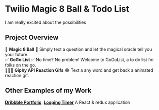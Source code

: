 # Twilio Magic 8 Ball & Todo List

I am really excited about the possibilities 

## Project Overview
🔮 **Magic 8 Ball** 🔮 Simply text a question and let the magical oracle tell you your future.  
✅ **GoGo List** ✅ No time? No problem! Welcome to GoGoList, a to do list for folks on the go.  
👩🏻‍💻 **Giphy API Reaction Gifs** 😂 Text a any word and get back a animated reaction gif.  


## Other Examples of my Work
**[Dribbble Portfolio](https://dribbble.com/rachelralston)**: 
**[Looping Timer](https://github.com/rachel-ftw/looping-timer)**
A React & redux application